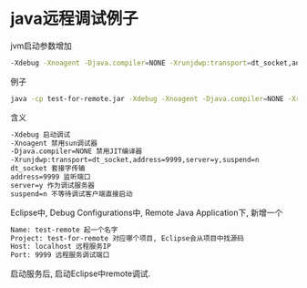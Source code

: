 # java远程调试例子

jvm启动参数增加

```sh
-Xdebug -Xnoagent -Djava.compiler=NONE -Xrunjdwp:transport=dt_socket,address=9999,server=y,suspend=n
```

例子

```sh
java -cp test-for-remote.jar -Xdebug -Xnoagent -Djava.compiler=NONE -Xrunjdwp:transport=dt_socket,address=9999,server=y,suspend=n org.Main
```

含义

```txt
-Xdebug 启动调试
-Xnoagent 禁用sun调试器
-Djava.compiler=NONE 禁用JIT编译器
-Xrunjdwp:transport=dt_socket,address=9999,server=y,suspend=n
dt_socket 套接字传输
address=9999 监听端口
server=y 作为调试服务器
suspend=n 不等待调试客户端直接启动
```

Eclipse中, Debug Configurations中, Remote Java Application下, 新增一个

```txt
Name: test-remote 起一个名字
Project: test-for-remote 对应哪个项目, Eclipse会从项目中找源码
Host: localhost 远程服务IP
Port: 9999 远程服务调试端口
```

启动服务后, 启动Eclipse中remote调试.

